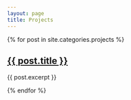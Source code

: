 ```yaml
---
layout: page
title: Projects
---
```


{% for post in site.categories.projects %}

 <article>
   <h2><a href="{{ post.url }}">{{ post.title }}</a></h2>
   <p>{{ post.excerpt }}</p>
 </article>
{% endfor %}
